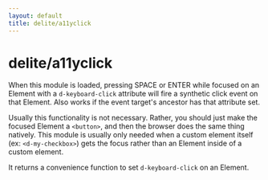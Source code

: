```yaml
---
layout: default
title: delite/a11yclick
---
```


# delite/a11yclick

When this module is loaded, pressing SPACE or ENTER while focused on an Element with a `d-keyboard-click`
attribute will fire a synthetic click event on that Element. Also works if the event target's ancestor
has that attribute set.

Usually this functionality is not necessary.  Rather, you should just make the focused Element a `<button>`,
and then the browser does the same thing natively.
This module is usually only needed when a custom element itself (ex: `<d-my-checkbox>`)
gets the focus rather than an Element inside of a custom element.

It returns a convenience function to set `d-keyboard-click` on an Element.




